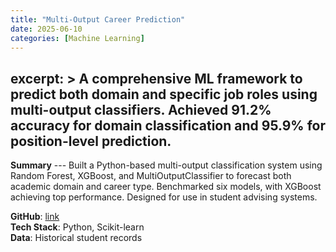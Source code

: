 ```yaml
---
title: "Multi-Output Career Prediction"
date: 2025-06-10
categories: [Machine Learning]
---
```


excerpt: >
  A comprehensive ML framework to predict both domain and specific job roles using multi-output classifiers.
  Achieved 91.2% accuracy for domain classification and 95.9% for position-level prediction.
---
**Summary** ---
Built a Python-based multi-output classification system using Random Forest, XGBoost, and MultiOutputClassifier to forecast both academic domain and career type.
Benchmarked six models, with XGBoost achieving top performance. Designed for use in student advising systems.

**GitHub**: [link](#)  
**Tech Stack**: Python, Scikit-learn  
**Data**: Historical student records  
